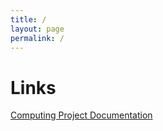 ```yaml
---
title: /
layout: page
permalink: /
---
```


# Links
[Computing Project Documentation](https://sebap2004.github.io/Greggs-Project/)
